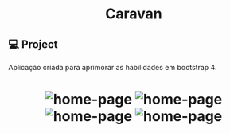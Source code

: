 <h1 align="center">Caravan</h1>

## 💻 Project

Aplicação criada para aprimorar as habilidades em bootstrap 4.

<h1 align="center">
    <img alt="home-page" title="home-page" src="https://user-images.githubusercontent.com/40183867/120942247-0dc5ed00-c6fe-11eb-95e2-60320ddef1cd.png"  />
    <img alt="home-page" title="home-page" src="https://user-images.githubusercontent.com/40183867/120942257-17e7eb80-c6fe-11eb-88c9-c3a68242393d.png"  />
    <img alt="home-page" title="home-page" src="https://user-images.githubusercontent.com/40183867/120942276-436ad600-c6fe-11eb-8867-205e6750114e.png"  />
    <img alt="home-page" title="home-page" src="https://user-images.githubusercontent.com/40183867/120942282-4cf43e00-c6fe-11eb-98a6-df6b20a947eb.png"  />
</h1>
